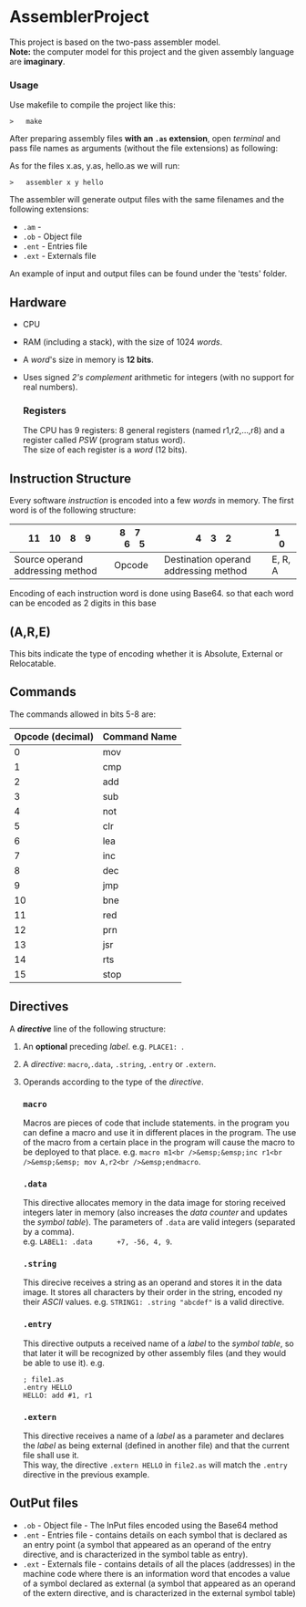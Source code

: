 # AssemblerProject


This project is based on the two-pass assembler model.<br />
**Note:** the computer model for this project and the given assembly language are **imaginary**.<br />


### Usage

Use makefile to compile the project like this:
```
>   make
```

After preparing assembly files **with an `.as` extension**, open *terminal* and pass file names as arguments (without the file extensions) as following:

As for the files x.as, y.as, hello.as we will run:
```
>   assembler x y hello
```
The assembler will generate output files with the same filenames and the following extensions:  
- `.am` - 
- `.ob` - Object file
- `.ent` - Entries file
- `.ext` - Externals file

An example of input and output files can be found under the 'tests' folder.

## Hardware
- CPU
- RAM (including a stack), with the size of 1024 *words*.
- A *word*'s size in memory is **12 bits**.
- Uses signed *2's complement* arithmetic for integers (with no support for real numbers).

   ### Registers
   The CPU has 9 registers: 8 general registers (named r1,r2,...,r8) and a register called *PSW* (program status word).  
   The size of each register is a *word* (12 bits).  

## Instruction Structure
Every software *instruction* is encoded into a few *words* in memory.
The first word is of the following structure:

|  11&emsp;10&emsp;8&emsp;9 |  8&emsp;7&emsp;6&emsp;5 |  4&emsp;3&emsp;2  |  1&emsp;0  |
| ------------------------ | ---------- | ---------- | ---------- |
|          Source operand addressing method          | Opcode | Destination operand addressing method | E, R, A

Encoding of each instruction word is done using Base64. so that each word can be encoded as 2 digits in this base
  
## (A,R,E)
This bits indicate the type of encoding whether it is Absolute, External or Relocatable.

## Commands
The commands allowed in bits 5-8 are:

| Opcode (decimal) | Command Name |
| ---------------- | ------------ |
|	0	|	mov	|
|	1	|	cmp	|
|	2	|	add	|
|	3	|	sub	|
|	4	|	not	|
|	5	|	clr	|
|	6	|	lea	|
|	7	|	inc	|
|	8	|	dec	|
|	9	|	jmp	|
|	10	|	bne	|
|	11	|	red	|
|	12	|	prn	|
|	13	|	jsr	|
|	14	|	rts	|
|	15	|	stop	|

## Directives
A **_directive_** line of the following structure:

1. An **optional** preceding *label*. e.g. `PLACE1: `.
2. A _directive_: `macro`,`.data`, `.string`, `.entry` or `.extern`.
3. Operands according to the type of the *directive*.

   ### `macro`
   Macros are pieces of code that include statements. in the program you can define a macro and use it in different places in the program. The use of the macro from a certain place in the program will cause the macro to be deployed to that place.
   e.g. `macro m1<br />&emsp;&emsp;inc r1<br />&emsp;&emsp; mov A,r2<br />&emsp;endmacro`.
       
   ### `.data`
   This directive allocates memory in the data image for storing received integers later in memory (also increases the _data counter_ and updates the _symbol table_).
   The parameters of `.data` are valid integers (separated by a comma).  
   e.g. `LABEL1: .data      +7, -56, 4, 9`.
   
   ### `.string`
   This direcive receives a string as an operand and stores it in the data image. It stores all characters by their order in the string, encoded ny their *ASCII* values.
   e.g. `STRING1: .string "abcdef"` is a valid directive.
   
   ### `.entry`
   This directive outputs a received name of a *label* to the *symbol table*, so that later it will be recognized by other assembly files (and they would be able to use it).
   e.g. 
   ```
   ; file1.as
   .entry HELLO
   HELLO: add #1, r1 
   ```
   ### `.extern`
   This directive receives a name of a *label* as a parameter and declares the *label* as being external (defined in another file) and that the current file shall use it.  
   This way, the directive `.extern HELLO` in `file2.as` will match the `.entry` directive in the previous example.

## OutPut files
- `.ob` - Object file - The InPut files encoded using the Base64 method
- `.ent` - Entries file - contains details on each symbol that is declared as an entry point (a symbol that appeared as an operand of the entry directive, and is characterized in the symbol table as entry).
- `.ext` - Externals file - contains details of all the places (addresses) in the machine code where there is an information word that encodes a value of a symbol declared as external (a symbol that appeared as an operand of the extern directive, and is characterized in the external symbol table)